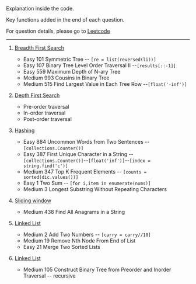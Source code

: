 Explanation inside the code. 

Key functions added in the end of each question.

For question details, please go to [Leetcode](https://leetcode.com/problemset/algorithms/)

----

1. [Breadth First Search](https://github.com/KaidiGuo/Algorithm-Exercises/tree/master/Breadth-first%20Search)
   + Easy 101 Symmetric Tree -- `[re = list(reversed(li))]`
   + Easy 107 Binary Tree Level Order Traversal II --`[results[::-1]]`
   + Easy 559 Maximum Depth of N-ary Tree
   + Medium 993 Cousins in Binary Tree
   + Medium 515 Find Largest Value in Each Tree Row --`[float('-inf')]`
   
2. [Depth First Search]()
   + Pre-order traversal
   + In-order traversal
   + Post-order traversal
   
3. [Hashing](https://github.com/KaidiGuo/Algorithm-Exercises/tree/master/Hashing)
   + Easy 884 Uncommon Words from Two Sentences -- `[collections.Counter()]`
   + Easy 387 First Unique Character in a String -- `[collections.Counter()]`--`[float('inf')]`--`[index = string.find('c')]`
   + Medium 347 Top K Frequent Elements -- `[counts = sorted(dic.values())]`
   + Easy 1 Two Sum -- `[for i,item in enumerate(nums)]`
   + Medium 3 Longest Substring Without Repeating Characters
   
4. [Sliding window](https://github.com/KaidiGuo/Algorithm-Exercises/tree/master/Linked%20List)
   + Medium 438 Find All Anagrams in a String
   
5. [Linked List](https://github.com/KaidiGuo/Algorithm-Exercises/tree/master/Linked%20List)
   + Medium 2 Add Two Numbers  -- `[carry = carry//10]`
   + Medium 19 Remove Nth Node From End of List
   + Easy 21 Merge Two Sorted Lists

6. [Linked List](https://github.com/KaidiGuo/Algorithm-Exercises/tree/master/Linked%20List)
   + Medium 105 Construct Binary Tree from Preorder and Inorder Traversal  -- recursive




